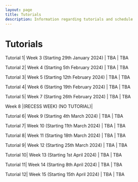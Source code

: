 ```yaml
---
layout: page
title: Tutorials
description: Information regarding tutorials and schedule 
---
```


# Tutorials

Tutorial 1| Week 3 (Starting 29th January 2024) | TBA | TBA

Tutorial 2| Week 4 (Starting 5th February 2024) | TBA | TBA

Tutorial 3| Week 5 (Starting 12th February 2024) | TBA | TBA

Tutorial 4| Week 6 (Starting 19th February 2024) | TBA | TBA

Tutorial 5| Week 7 (Starting 26th February 2024) | TBA | TBA

Week 8  |(RECESS WEEK) (NO TUTORIAL)|

Tutorial 6| Week 9 (Starting 4th March 2024) | TBA | TBA

Tutorial 7| Week 10 (Starting 11th March 2024) | TBA | TBA

Tutorial 8| Week 11 (Starting 18th March 2024) | TBA | TBA

Tutorial 9| Week 12 (Starting 25th March 2024) | TBA | TBA

Tutorial 10| Week 13 (Starting 1st April 2024) | TBA | TBA

Tutorial 11| Week 14 (Starting 8th April 2024) | TBA | TBA

Tutorial 12| Week 15 (Starting 15th April 2024) | TBA | TBA
